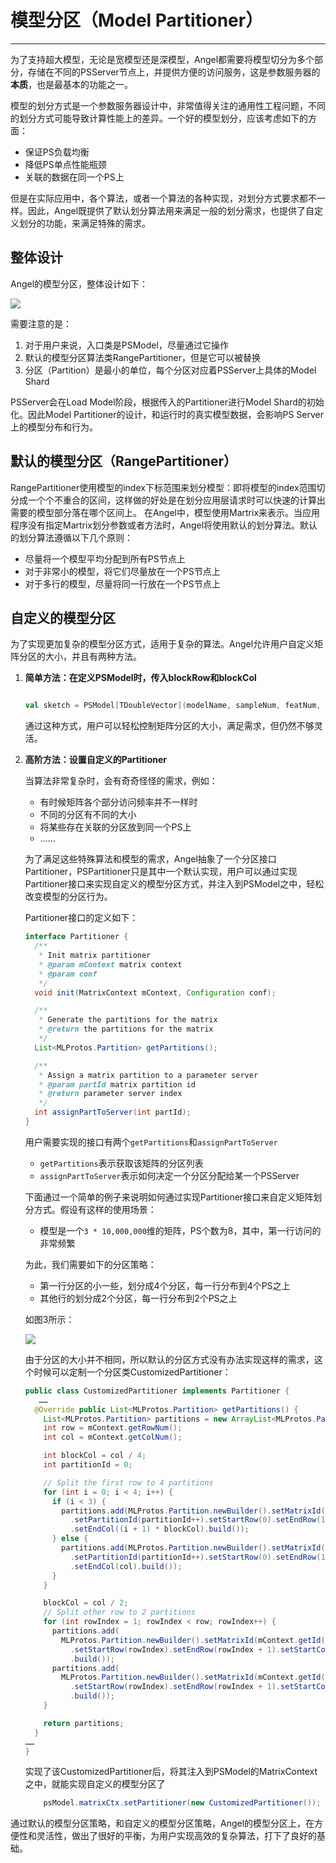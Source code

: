 # 模型分区（Model Partitioner）

---

为了支持超大模型，无论是宽模型还是深模型，Angel都需要将模型切分为多个部分，存储在不同的PSServer节点上，并提供方便的访问服务，这是参数服务器的**本质**，也是最基本的功能之一。

模型的划分方式是一个参数服务器设计中，非常值得关注的通用性工程问题，不同的划分方式可能导致计算性能上的差异。一个好的模型划分，应该考虑如下的方面：

* 保证PS负载均衡
* 降低PS单点性能瓶颈
* 关联的数据在同一个PS上

但是在实际应用中，各个算法，或者一个算法的各种实现，对划分方式要求都不一样。因此，Angel既提供了默认划分算法用来满足一般的划分需求，也提供了自定义划分的功能，来满足特殊的需求。

## 整体设计

Angel的模型分区，整体设计如下：


![](../img/model_partitioner_1.png)

需要注意的是：

1. 对于用户来说，入口类是PSModel，尽量通过它操作
2. 默认的模型分区算法类RangePartitioner，但是它可以被替换
3. 分区（Partition）是最小的单位，每个分区对应着PSServer上具体的Model Shard

PSServer会在Load Model阶段，根据传入的Partitioner进行Model Shard的初始化。因此Model Partitioner的设计，和运行时的真实模型数据，会影响PS Server上的模型分布和行为。

## 默认的模型分区（RangePartitioner）

RangePartitioner使用模型的index下标范围来划分模型：即将模型的index范围切分成一个个不重合的区间，这样做的好处是在划分应用层请求时可以快速的计算出需要的模型部分落在哪个区间上。
在Angel中，模型使用Martrix来表示。当应用程序没有指定Martrix划分参数或者方法时，Angel将使用默认的划分算法。默认的划分算法遵循以下几个原则：

 - 尽量将一个模型平均分配到所有PS节点上
 - 对于非常小的模型，将它们尽量放在一个PS节点上
 - 对于多行的模型，尽量将同一行放在一个PS节点上

	
## 自定义的模型分区

为了实现更加复杂的模型分区方式，适用于复杂的算法。Angel允许用户自定义矩阵分区的大小，并且有两种方法。

1. **简单方法：在定义PSModel时，传入blockRow和blockCol**

	```Scala

	val sketch = PSModel[TDoubleVector](modelName, sampleNum, featNum, blockRow, blockCol)

	```

	通过这种方式，用户可以轻松控制矩阵分区的大小，满足需求，但仍然不够灵活。

2. **高阶方法：设置自定义的Partitioner**


	当算法非常复杂时，会有奇奇怪怪的需求，例如：

	* 有时候矩阵各个部分访问频率并不一样时
	* 不同的分区有不同的大小
	* 将某些存在关联的分区放到同一个PS上
	* ……

	为了满足这些特殊算法和模型的需求，Angel抽象了一个分区接口Partitioner，PSPartitioner只是其中一个默认实现，用户可以通过实现Partitioner接口来实现自定义的模型分区方式，并注入到PSModel之中，轻松改变模型的分区行为。

	Partitioner接口的定义如下：

	``` java
	interface Partitioner {
	  /**
	   * Init matrix partitioner
	   * @param mContext matrix context
	   * @param conf
	   */
	  void init(MatrixContext mContext, Configuration conf);

	  /**
	   * Generate the partitions for the matrix
	   * @return the partitions for the matrix
	   */
	  List<MLProtos.Partition> getPartitions();

	  /**
	   * Assign a matrix partition to a parameter server
	   * @param partId matrix partition id
	   * @return parameter server index
	   */
	  int assignPartToServer(int partId);
	}

	```

	用户需要实现的接口有两个`getPartitions`和`assignPartToServer`

	* `getPartitions`表示获取该矩阵的分区列表
	* `assignPartToServer`表示如何决定一个分区分配给某一个PSServer



	下面通过一个简单的例子来说明如何通过实现Partitioner接口来自定义矩阵划分方式。假设有这样的使用场景：

	* 模型是一个`3 * 10,000,000`维的矩阵，PS个数为8，其中，第一行访问的非常频繁

	为此，我们需要如下的分区策略：
	
	* 第一行分区的小一些，划分成4个分区，每一行分布到4个PS之上
	* 其他行的划分成2个分区，每一行分布到2个PS之上

	如图3所示：

	![][2]

	由于分区的大小并不相同，所以默认的分区方式没有办法实现这样的需求，这个时候可以定制一个分区类CustomizedPartitioner：

	```java
	public class CustomizedPartitioner implements Partitioner {
	   ……
	  @Override public List<MLProtos.Partition> getPartitions() {
	    List<MLProtos.Partition> partitions = new ArrayList<MLProtos.Partition>(6);
	    int row = mContext.getRowNum();
	    int col = mContext.getColNum();

	    int blockCol = col / 4;
	    int partitionId = 0;

	    // Split the first row to 4 partitions
	    for (int i = 0; i < 4; i++) {
	      if (i < 3) {
	        partitions.add(MLProtos.Partition.newBuilder().setMatrixId(mContext.getId())
	          .setPartitionId(partitionId++).setStartRow(0).setEndRow(1).setStartCol(i * blockCol)
	          .setEndCol((i + 1) * blockCol).build());
	      } else {
	        partitions.add(MLProtos.Partition.newBuilder().setMatrixId(mContext.getId())
	          .setPartitionId(partitionId++).setStartRow(0).setEndRow(1).setStartCol(i * blockCol)
	          .setEndCol(col).build());
	      }
	    }

	    blockCol = col / 2;
	    // Split other row to 2 partitions
	    for (int rowIndex = 1; rowIndex < row; rowIndex++) {
	      partitions.add(
	        MLProtos.Partition.newBuilder().setMatrixId(mContext.getId()).setPartitionId(partitionId++)
	          .setStartRow(rowIndex).setEndRow(rowIndex + 1).setStartCol(0).setEndCol(blockCol)
	          .build());
	      partitions.add(
	        MLProtos.Partition.newBuilder().setMatrixId(mContext.getId()).setPartitionId(partitionId++)
	          .setStartRow(rowIndex).setEndRow(rowIndex + 1).setStartCol(blockCol).setEndCol(col)
	          .build());
	    }

	    return partitions;
	  }
	……
	}
	```
	
	实现了该CustomizedPartitioner后，将其注入到PSModel的MatrixContext之中，就能实现自定义的模型分区了

	```java
		psModel.matrixCtx.setPartitioner(new CustomizedPartitioner());
	```

通过默认的模型分区策略，和自定义的模型分区策略，Angel的模型分区上，在方便性和灵活性，做出了很好的平衡，为用户实现高效的复杂算法，打下了良好的基础。


[1]: ../img/matrix_partition.png
[2]: ../img/partitioner_example.png
